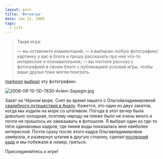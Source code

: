 ```yaml
---
layout: post
title: 'Фотоигра'
date: Jan 11, 2009
tags:
  - life
---
```


> Такая игра:
>
> — вы оставляете комментарий;
>  — я выбираю любую фотографию/картинку у вас в блоге и прошу рассказать про нее что-то интересное и познавательное;
>  — вы постите рассказ с фотографией в своем блоге с публикацией условий игры, чтобы ваши друзья тоже могли поиграть.

<!--more-->

[markpon](http://markpon.livejournal.com/) [выбрал](http://markpon.livejournal.com/299298.html "Фотоигра у Марка в блоге") эту фотографию:

![2008-09-10-5D-7830-Artem-Sapegin.jpg](photo://600)

Закат на Чёрном море. Снят во время нашего с Ольгойвладимировной [свадебного путешествия в Анапу](http://morning.photos/albums/anapa/ "Фотографии из Анапы"). Кажется, это один из двух закатов, когда мы ходили на море со штативом. Погода в этот вечер была довольно холодная, поэтому народу на пляже было не очень много и почти не пришлось их замазывать в фотошопе. Я выбрал один из где-то пяти одинаковых кадров, где линия воды показалась мне наиболее интересной. Почти сразу после этого кадра Ольгавладимировна замёрзла, я развернул штатив в другую сторону, сделал [последний кадр](http://morning.photos/albums/anapa/photos/601/ "Анапа после заката") и мы побежали в номер, греться.

Присоединяйтесь к игре!
